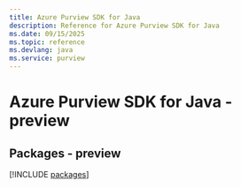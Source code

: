 ```yaml
---
title: Azure Purview SDK for Java
description: Reference for Azure Purview SDK for Java
ms.date: 09/15/2025
ms.topic: reference
ms.devlang: java
ms.service: purview
---
```

# Azure Purview SDK for Java - preview
## Packages - preview
[!INCLUDE [packages](purview-index.md)]